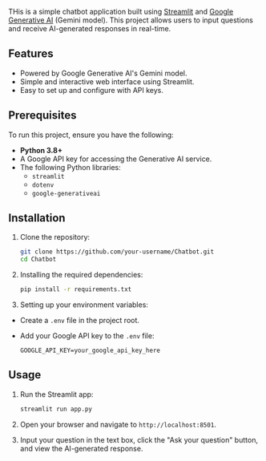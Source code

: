

THis is a simple chatbot application built using [Streamlit](https://streamlit.io/) and [Google Generative AI](https://developers.generativeai.google/) (Gemini model). 
This project allows users to input questions and receive AI-generated responses in real-time.

## Features

- Powered by Google Generative AI's Gemini model.
- Simple and interactive web interface using Streamlit.
- Easy to set up and configure with API keys.

## Prerequisites

To run this project, ensure you have the following:

- **Python 3.8+**
- A Google API key for accessing the Generative AI service.
- The following Python libraries:
  - `streamlit`
  - `dotenv`
  - `google-generativeai`

## Installation

1. Clone the repository:

    ```bash
    git clone https://github.com/your-username/Chatbot.git
    cd Chatbot
    ```

2. Installing the required dependencies:

    ```bash
    pip install -r requirements.txt
    ```

3. Setting up your environment variables:

- Create a `.env` file in the project root.
- Add your Google API key to the `.env` file:

    ```plaintext
    GOOGLE_API_KEY=your_google_api_key_here
    ```

## Usage

1. Run the Streamlit app:

    ```bash
    streamlit run app.py
    ```

2. Open your browser and navigate to `http://localhost:8501`.

3. Input your question in the text box, click the "Ask your question" button, and view the AI-generated response.

